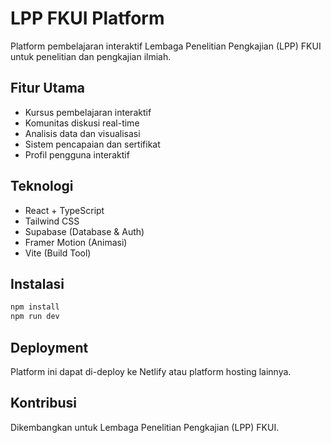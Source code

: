 # LPP FKUI Platform

Platform pembelajaran interaktif Lembaga Penelitian Pengkajian (LPP) FKUI untuk penelitian dan pengkajian ilmiah.

## Fitur Utama

- Kursus pembelajaran interaktif
- Komunitas diskusi real-time
- Analisis data dan visualisasi
- Sistem pencapaian dan sertifikat
- Profil pengguna interaktif

## Teknologi

- React + TypeScript
- Tailwind CSS
- Supabase (Database & Auth)
- Framer Motion (Animasi)
- Vite (Build Tool)

## Instalasi

```bash
npm install
npm run dev
```

## Deployment

Platform ini dapat di-deploy ke Netlify atau platform hosting lainnya.

## Kontribusi

Dikembangkan untuk Lembaga Penelitian Pengkajian (LPP) FKUI.

